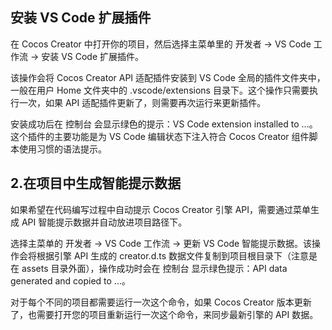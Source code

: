 
## 安装 VS Code 扩展插件
在 Cocos Creator 中打开你的项目，然后选择主菜单里的 开发者 -> VS Code 工作流 -> 安装 VS Code 扩展插件。

该操作会将 Cocos Creator API 适配插件安装到 VS Code 全局的插件文件夹中，一般在用户 Home 文件夹中的 .vscode/extensions 目录下。这个操作只需要执行一次，如果 API 适配插件更新了，则需要再次运行来更新插件。

安装成功后在 控制台 会显示绿色的提示：VS Code extension installed to ...。这个插件的主要功能是为 VS Code 编辑状态下注入符合 Cocos Creator 组件脚本使用习惯的语法提示。

## 2.在项目中生成智能提示数据
如果希望在代码编写过程中自动提示 Cocos Creator 引擎 API，需要通过菜单生成 API 智能提示数据并自动放进项目路径下。

选择主菜单的 开发者 -> VS Code 工作流 -> 更新 VS Code 智能提示数据。该操作会将根据引擎 API 生成的 creator.d.ts 数据文件复制到项目根目录下（注意是在 assets 目录外面），操作成功时会在 控制台 显示绿色提示：API data generated and copied to ...。

对于每个不同的项目都需要运行一次这个命令，如果 Cocos Creator 版本更新了，也需要打开您的项目重新运行一次这个命令，来同步最新引擎的 API 数据。



